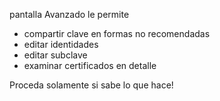 [//]: # (NOTA: Por favor poner cada oración en su línea correspondiente, Transifex pone cada línea en su campo de traducción equivalente!) 

pantalla Avanzado le permite
* compartir clave en formas no recomendadas
* editar identidades
* editar subclave
* examinar certificados en detalle

Proceda solamente si sabe lo que hace!